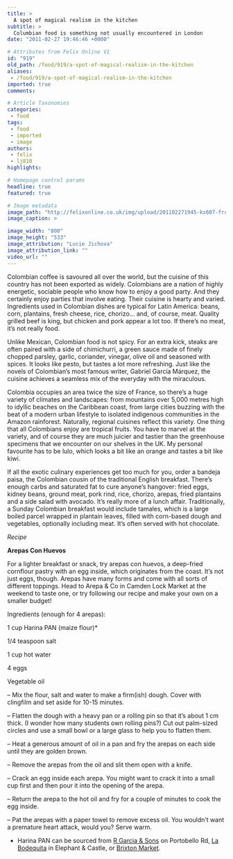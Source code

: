 ```yaml
---
title: >
  A spot of magical realism in the kitchen
subtitle: >
  Columbian food is something not usually encountered in London
date: "2011-02-27 19:46:46 +0000"

# Attributes from Felix Online V1
id: "919"
old_path: /food/919/a-spot-of-magical-realism-in-the-kitchen
aliases:
 - /food/919/a-spot-of-magical-realism-in-the-kitchen
imported: true
comments:

# Article Taxonomies
categories:
 - food
tags:
 - food
 - imported
 - image
authors:
 - felix
 - lj810
highlights:

# Homepage control params
headline: true
featured: true

# Image metadata
image_path: "http://felixonline.co.uk/img/upload/201102271945-ks607-fruitsel.jpg"
image_caption: >

image_width: "800"
image_height: "533"
image_attribution: "Lucie Jichova"
image_attribution_link: ""
video_url: ""
---
```


Colombian coffee is savoured all over the world, but the cuisine of this country has not been exported as widely. Colombians are a nation of highly energetic, sociable people who know how to enjoy a good party. And they certainly enjoy parties that involve eating. Their cuisine is hearty and varied. Ingredients used in Colombian dishes are typical for Latin America: beans, corn, plantains, fresh cheese, rice, chorizo… and, of course, meat. Quality grilled beef is king, but chicken and pork appear a lot too. If there’s no meat, it’s not really food.

Unlike Mexican, Colombian food is not spicy. For an extra kick, steaks are often paired with a side of chimichurri, a green sauce made of finely chopped parsley, garlic, coriander, vinegar, olive oil and seasoned with spices. It looks like pesto, but tastes a lot more refreshing. Just like the novels of Colombian’s most famous writer, Gabriel García Márquez, the cuisine achieves a seamless mix of the everyday with the miraculous.

Colombia occupies an area twice the size of France, so there’s a huge variety of climates and landscapes: from mountains over 5,000 metres high to idyllic beaches on the Caribbean coast, from large cities buzzing with the beat of a modern urban lifestyle to isolated indigenous communities in the Amazon rainforest. Naturally, regional cuisines reflect this variety. One thing that all Colombians enjoy are tropical fruits. You have to marvel at the variety, and of course they are much juicier and tastier than the greenhouse specimens that we encounter on our shelves in the UK. My personal favourite has to be lulo, which looks a bit like an orange and tastes a bit like kiwi.

If all the exotic culinary experiences get too much for you, order a bandeja paisa, the Colombian cousin of the traditional English breakfast. There’s enough carbs and saturated fat to cure anyone’s hangover: fried eggs, kidney beans, ground meat, pork rind, rice, chorizo, arepas, fried plantains and a side salad with avocado. It’s really more of a lunch affair. Traditionally, a Sunday Colombian breakfast would include tamales, which is a large boiled parcel wrapped in plantain leaves, filled with corn-based dough and vegetables, optionally including meat. It’s often served with hot chocolate.

_Recipe_

__Arepas Con Huevos__

For a lighter breakfast or snack, try arepas con huevos, a deep-fried cornflour pastry with an egg inside, which originates from the coast. It’s not just eggs, though. Arepas have many forms and come with all sorts of different toppings. Head to Arepa & Co in Camden Lock Market at the weekend to taste one, or try following our recipe and make your own on a smaller budget!

Ingredients (enough for 4 arepas):

1 cup Harina PAN (maize flour)*

1/4 teaspoon salt

1 cup hot water

4 eggs

Vegetable oil

– Mix the flour, salt and water to make a firm(ish) dough. Cover with clingfilm and set aside for 10-15 minutes.

– Flatten the dough with a heavy pan or a rolling pin so that it’s about 1 cm thick. (I wonder how many students own rolling pins?) Cut out palm-sized circles and use a small bowl or a large glass to help you to flatten them.

– Heat a generous amount of oil in a pan and fry the arepas on each side until they are golden brown.

– Remove the arepas from the oil and slit them open with a knife.

– Crack an egg inside each arepa. You might want to crack it into a small cup first and then pour it into the opening of the arepa.

– Return the arepa to the hot oil and fry for a couple of minutes to cook the egg inside.

– Pat the arepas with a paper towel to remove excess oil. You wouldn’t want a premature heart attack, would you? Serve warm.

* Harina PAN can be sourced from [R Garcia & Sons](http://www.garciacafe.co.uk/) on Portobello Rd, [La Bodequita](http://www.labodeguita.co.uk/) in Elephant & Castle, or [Brixton Market](http://brixtonmarket.net/).
